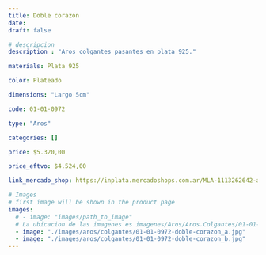 ```yaml
---
title: Doble corazón
date: 
draft: false

# descripcion
description : "Aros colgantes pasantes en plata 925."

materials: Plata 925

color: Plateado

dimensions: "Largo 5cm"

code: 01-01-0972

type: "Aros"

categories: []

price: $5.320,00

price_eftvo: $4.524,00

link_mercado_shop: https://inplata.mercadoshops.com.ar/MLA-1113262642-aros-colgantes-en-plata-925-doble-corazón-_JM

# Images
# first image will be shown in the product page
images:
  # - image: "images/path_to_image"
  # La ubicacion de las imagenes es imagenes/Aros/Aros.Colgantes/01-01-0972-doble-corazon
  - image: "./images/aros/colgantes/01-01-0972-doble-corazon_a.jpg"
  - image: "./images/aros/colgantes/01-01-0972-doble-corazon_b.jpg"
---
```

